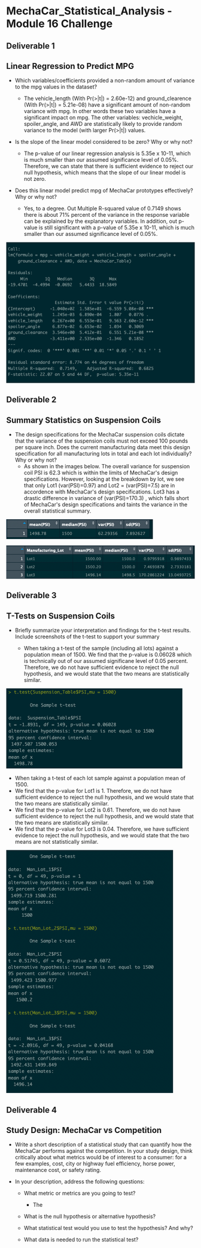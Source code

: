 # MechaCar_Statistical_Analysis - Module 16 Challenge


## Deliverable 1
## Linear Regression to Predict MPG

- Which variables/coefficients provided a non-random amount of variance to the mpg values in the dataset?
  - The vehicle_length (With Pr(>|t|) = 2.60e-12) and ground_clearence (With Pr(>|t|) = 5.21e-08) have a significant amount of non-random variance with mpg. In other words these two variables have a significant impact on mpg. The other variables: vechicle_weight, spoiler_angle, and AWD are statistically likely to provide random variance to the model (with larger Pr(>|t|) values. 

- Is the slope of the linear model considered to be zero? Why or why not?

  - The p-value of our linear regression analysis is 5.35e x 10-11, which is much smaller than our assumed significance level of 0.05%. Therefore, we can state that there is sufficient evidence to reject our null hypothesis, which means that the slope of our linear model is not zero.

- Does this linear model predict mpg of MechaCar prototypes effectively? Why or why not?
  - Yes, to a degree. Out Multiple R-squared value of 0.7149 shows there is about 71% percent of the variance in the response variable can be explained by the explanatory variables. In addition, out p-value is still significant with a p-value of 5.35e x 10-11, which is much smaller than our assumed significance level of 0.05%.

![dev_1](images/Dev-1_Predict-MPG.png "Dev 1 Image")

## Deliverable 2
## Summary Statistics on Suspension Coils

- The design specifications for the MechaCar suspension coils dictate that the variance of the suspension coils must not exceed 100 pounds per square inch. Does the current manufacturing data meet this design specification for all manufacturing lots in total and each lot individually? Why or why not?
  - As shown in the images below. The overall variance for suspension coil PSI is 62.3 which is within the limits of MechaCar's design specifications. However, looking at the breakdown by lot, we see that only Lot1 (var(PSI)=0.97) and Lot2 = (var(PSI)=7.5) are in accordence with MechaCar's design specifications. Lot3 has a drastic difference in variance of (var(PSI)=170.3) , which falls short of MechaCar's design specifications and taints the variance in the overall statistical summary. 

![dev_2.1](images/Dev-2.1_Total-Summary.png "Dev 2.1 Image")

![dev_2.2](images/Dev-2.2_Lot-Summary.png "Dev 2.2 Image")

## Deliverable 3
## T-Tests on Suspension Coils

- Briefly summarize your interpretation and findings for the t-test results. Include screenshots of the t-test to support your summary

  - When taking a t-test of the sample (including all lots) against a population mean of 1500. We find that the p-value is 0.06028 which is technically out of our assumed significane level of 0.05 percent. Therefore, we do not have sufficient evidence to reject the null hypothesis, and we would state that the two means are statistically similar.

![dev_3.1](images/Dev-3.1_T-Test.png "Dev 3.1 Image")

  - When taking a t-test of each lot sample against a population mean of 1500. 
  - We find that the p-value for Lot1 is 1. Therefore, we do not have sufficient evidence to reject the null hypothesis, and we would state that the two means are statistically similar.
  - We find that the p-value for Lot2 is 0.61. Therefore, we do not have sufficient evidence to reject the null hypothesis, and we would state that the two means are statistically similar.
  - We find that the p-value for Lot3 is 0.04. Therefore, we have sufficient evidence to reject the null hypothesis, and we would state that the two means are not statistically similar.

![dev_3.2](images/Dev-3.2_T-Test-by-Lot.png "Dev 3.2 Image")

## Deliverable 4
## Study Design: MechaCar vs Competition

- Write a short description of a statistical study that can quantify how the MechaCar performs against the competition. In your study design, think critically about what metrics would be of interest to a consumer: for a few examples, cost, city or highway fuel efficiency, horse power, maintenance cost, or safety rating.

- In your description, address the following questions:

  - What metric or metrics are you going to test?
    - The 
  - What is the null hypothesis or alternative hypothesis?

  - What statistical test would you use to test the hypothesis? And why?

  - What data is needed to run the statistical test?
